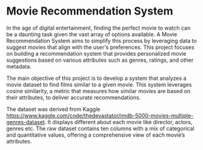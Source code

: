 # Movie Recommendation System

In the age of digital entertainment, finding the perfect movie to watch can be a daunting task given the vast array of options available. A Movie Recommendation System aims to simplify this process by leveraging data to suggest movies that align with the user's preferences. This project focuses on building a recommendation system that provides personalized movie suggestions based on various attributes such as genres, ratings, and other metadata.

The main objective of this project is to develop a system that analyzes a movie dataset to find films similar to a given movie. This system leverages cosine similarity, a metric that measures how similar movies are based on their attributes, to deliver accurate recommendations.

The dataset was derived from Kaggle https://www.kaggle.com/code/thedevastator/imdb-5000-movies-multiple-genres-dataset. It displays different about each movie like director, actors, genres etc. The raw dataset contains ten columns with a mix of categorical and quantitative values, offering a comprehensive view of each movie’s attributes.

